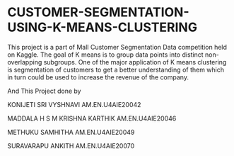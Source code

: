 # CUSTOMER-SEGMENTATION-USING-K-MEANS-CLUSTERING
This project is a part of Mall Customer Segmentation Data competition held on Kaggle. The goal of K means is to group data points into distinct non-overlapping subgroups. One of the major application of K means clustering is segmentation of customers to get a better understanding of them which in turn could be used to increase the revenue of the company.

And This Project done by

KONIJETI SRI VYSHNAVI          AM.EN.U4AIE20042

MADDALA H S M KRISHNA KARTHIK  AM.EN.U4AIE20046

METHUKU SAMHITHA               AM.EN.U4AIE20049

SURAVARAPU ANKITH              AM.EN.U4AIE20070
